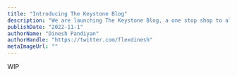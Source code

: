 ```yaml
---
title: "Introducing The Keystone Blog"
description: "We are launching The Keystone Blog, a one stop shop to all the latest news and announcements from the team."
publishDate: "2022-11-1"
authorName: "Dinesh Pandiyan"
authorHandle: "https://twitter.com/flexdinesh"
metaImageUrl: ""
---
```


WIP